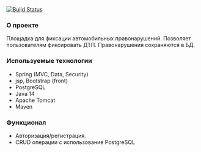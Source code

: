 [![Build Status](https://app.travis-ci.com/himax82/job4j_car_accident.svg?branch=master)](https://app.travis-ci.com/himax82/job4j_car_accident)

### О проекте
Площадка для фиксации автомобильных правонарушений. Позволяет пользователям фиксировать ДТП. Правонарушения сохраняются в БД.

### Используемые технологии
- Spring (MVC, Data, Security)
- jsp, Bootstrap (front)
- PostgreSQL
- Java 14
- Apache Tomcat
- Maven

### Функционал
- Авторизация/регистрация.
- CRUD операции с использование PostgreSQL
